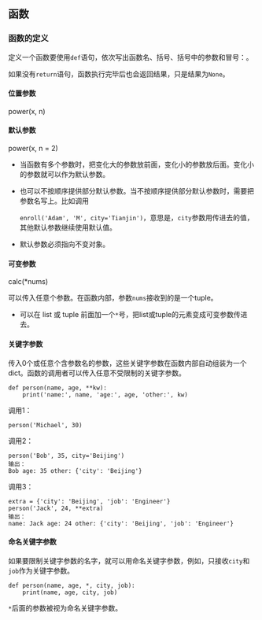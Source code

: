 ## 函数

### 函数的定义

定义一个函数要使用`def`语句，依次写出函数名、括号、括号中的参数和冒号：。

如果没有`return`语句，函数执行完毕后也会返回结果，只是结果为`None`。

#### 位置参数

power\(x, n\)

#### 默认参数

power\(x, n = 2\)

* 当函数有多个参数时，把变化大的参数放前面，变化小的参数放后面。变化小的参数就可以作为默认参数。

* 也可以不按顺序提供部分默认参数。当不按顺序提供部分默认参数时，需要把参数名写上。比如调用

  `enroll('Adam', 'M', city='Tianjin')`，意思是，`city`参数用传进去的值，其他默认参数继续使用默认值。

* 默认参数必须指向不变对象。

#### 可变参数

calc\(\*nums\)

可以传入任意个参数。在函数内部，参数`nums`接收到的是一个tuple。

* 可以在 list 或 tuple 前面加一个`*`号，把list或tuple的元素变成可变参数传进去。

#### 关键字参数

传入0个或任意个含参数名的参数，这些关键字参数在函数内部自动组装为一个dict。函数的调用者可以传入任意不受限制的关键字参数。

```
def person(name, age, **kw):
    print('name:', name, 'age:', age, 'other:', kw)
```

调用1：

```
person('Michael', 30)
```

调用2：

```
person('Bob', 35, city='Beijing')
输出：
Bob age: 35 other: {'city': 'Beijing'}
```

调用3：

```
extra = {'city': 'Beijing', 'job': 'Engineer'}
person('Jack', 24, **extra)
输出：
name: Jack age: 24 other: {'city': 'Beijing', 'job': 'Engineer'}
```

#### 命名关键字参数

如果要限制关键字参数的名字，就可以用命名关键字参数，例如，只接收`city`和`job`作为关键字参数。

```
def person(name, age, *, city, job):
    print(name, age, city, job)
```

`*`后面的参数被视为命名关键字参数。



